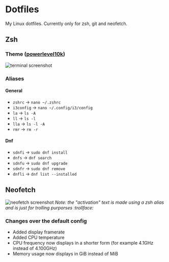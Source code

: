 # Dotfiles
My Linux dotfiles. Currently only for zsh, git and neofetch.

## Zsh
### Theme ([powerlevel10k](https://github.com/romkatv/powerlevel10k))
![terminal screenshot](https://cdn.discordapp.com/attachments/791628533339521031/914537302703878174/terminal.png)

### Aliases
#### General
- `zshrc` -> `nano ~/.zshrc`
- `i3config` -> `nano ~/.config/i3/config`
- `la` -> `ls -A`
- `ll` -> `ls -l`
- `lla` -> `ls -l -A`
- `rmr` -> `rm -r`

#### Dnf
- `sdnfi` -> `sudo dnf install`
- `dnfs` -> `dnf search`
- `sdnfu` -> `sudo dnf upgrade`
- `sdnfr` -> `sudo dnf remove`
- `dnfli` -> `dnf list --installed`

## Neofetch
![neofetch screenshot](https://cdn.discordapp.com/attachments/791628533339521031/917507767521132594/neofetch.png)
*Note: the "activation" text is made using a zsh alias and is just for trolling purporses :trollface:*

### Changes over the default config
- Added display framerate
- Added CPU temperature
- CPU frequency now displays in a shorter form (for example 4.1GHz instead of 4.100GHz)
- Memory usage now displays in GiB instead of MiB
